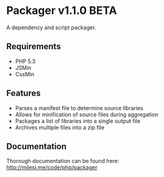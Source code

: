 # Packager v1.1.0 BETA #

A dependency and script packager.

## Requirements ##

* PHP 5.3
* JSMin
* CssMin

## Features ##

* Parses a manifest file to determine source libraries
* Allows for minification of source files during aggregation
* Packages a list of libraries into a single output file
* Archives multiple files into a zip file

## Documentation ##

Thorough documentation can be found here: http://milesj.me/code/php/packager